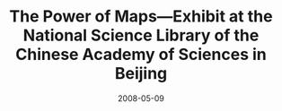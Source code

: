 ---
date: 2008-05-09
title: "The Power of Maps—Exhibit at the National Science Library of the Chinese Academy of Sciences in Beijing"
source: SoIC News
sourceUrl: http://www.slis.indiana.edu/news/story.php?story_id=1745
pdfLink: 20080509-borner-exhibit-china.pdf
---